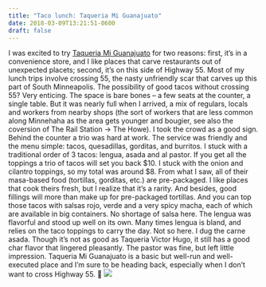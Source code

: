 ```yaml
---
title: "Taco lunch: Taqueria Mi Guanajuato"
date: 2018-03-09T13:21:51-0600
draft: false
---
```


I was excited to try [Taqueria Mi Guanajuato](https://taqueriamiguanajuato.weebly.com) for two reasons: first, it’s in a convenience store, and I like places that carve restaurants out of unexpected placets; second, it’s on this side of Highway 55\. Most of my lunch trips involve crossing 55, the nasty unfriendly scar that carves up this part of South Minneapolis. The possibility of good tacos without crossing 55? Very enticing.
The space is bare bones – a few seats at the counter, a single table. But it was nearly full when I arrived, a mix of regulars, locals and workers from nearby shops (the sort of workers that are less common along Minnehaha as the area gets younger and bougier, see also the coversion of The Rail Station -> The Howe). I took the crowd as a good sign.
Behind the counter a trio was hard at work. The service was friendly and the menu simple: tacos, quesadillas, gorditas, and burritos. I stuck with a traditional order of 3 tacos: lengua, asada and al pastor. If you get all the toppings a trio of tacos will set you back $10\. I stuck with the onion and cilantro toppings, so my total was around $8.
From what I saw, all of their masa-based food (tortillas, gorditas, etc.) are pre-packaged. I like places that cook theirs fresh, but I realize that it’s a rarity. And besides, good fillings will more than make up for pre-packaged tortillas. And you can top those tacos with salsas rojo, verde and a very spicy macha, each of which are available in big containers. No shortage of salsa here.
The lengua was flavorful and stood up well on its own. Many times lengua is bland, and relies on the taco toppings to carry the day. Not so here. I dug the carne asada. Though it’s not as good as Taqueria Victor Hugo, it still has a good char flavor that lingered pleasantly. The pastor was fine, but left little impression.
Taqueria Mi Guanajuato is a basic but well-run and well-executed place and I’m sure to be heading back, especially when I don’t want to cross Highway 55.
🌮
![](/images/2018/1218cda505.jpg)
